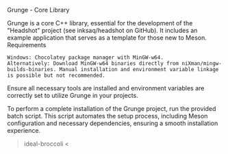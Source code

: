 Grunge - Core Library

Grunge is a core C++ library, essential for the development of the "Headshot" project (see inksaq/headshot on GitHub). It includes an example application that serves as a template for those new to Meson.
Requirements

    Windows: Chocolatey package manager with MinGW-w64.
    Alternatively: Download MinGW-w64 binaries directly from niXman/mingw-builds-binaries. Manual installation and environment variable linkage is possible but not recommended.

Ensure all necessary tools are installed and environment variables are correctly set to utilize Grunge in your projects.

To perform a complete installation of the Grunge project, run the provided batch script. This script automates the setup process, including Meson configuration and necessary dependencies, ensuring a smooth installation experience.


> ideal-broccoli <
